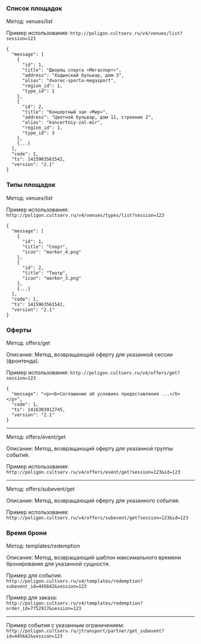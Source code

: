 ### Список площадок

Метод: venues/list

Пример использования: ``http://poligon.cultserv.ru/v4/venues/list?session=123``

````
{
  "message": [
    {
      "id": 1,
      "title": "Дворец спорта «Мегаспорт»",
      "address": "Ходынский бульвар, дом 3",
      "alias": "dvorec-sporta-megasport",
      "region_id": 1,
      "type_id": 1
    },
    {
      "id": 2,
      "title": "Концертный зал «Мир»",
      "address": "Цветной бульвар, дом 11, строение 2",
      "alias": "koncertniy-zal-mir",
      "region_id": 1,
      "type_id": 3
    },
    {...}
  ],
  "code": 1,
  "ts": 1415963561542,
  "version": "2.1"
}
````

### Типы площадок

Метод: venues/list

Пример использования: ``http://poligon.cultserv.ru/v4/venues/types/list?session=123``

````
{
  "message": [
    {
      "id": 1,
      "title": "Спорт",
      "icon": "marker_4.png"
    },
    {
      "id": 2,
      "title": "Театр",
      "icon": "marker_3.png"
    },
    {...}
  ],
  "code": 1,
  "ts": 1415963561542,
  "version": "2.1"
}
````

### Оферты

Метод: offers/get

Описание: Метод, возвращающий оферту для указанной сессии (фронтенда).

Пример использования: ``http://poligon.cultserv.ru/v4/offers/get?session=123``

````
{
  "message": "<p><b>Соглашение об условиях предоставления ...</b></p>",
  "code": 1,
  "ts": 1416303912745,
  "version": "2.1"
}
````

*****

Метод: offers/event/get

Описание: Метод, возвращающий оферту для указанной группы событий.

Пример использования: ``http://poligon.cultserv.ru/v4/offers/event/get?session=123&id=123``

*****

Метод: offers/subevent/get

Описание: Метод, возвращающий оферту для указанного события.

Пример использования: ``http://poligon.cultserv.ru/v4/offers/subevent/get?session=123&id=123``

### Время брони

Метод: templates/redemption

Описание: Метод, возвращающий шаблон максимального времени бронирования для указанной сущности.

Пример для события: ``http://poligon.cultserv.ru/v4/templates/redemption?subevent_id=445642&session=123``

Пример для заказа: ``http://poligon.cultserv.ru/v4/templates/redemption?order_id=7752917&session=123``

*****

Пример события с указанным ограничением: ``http://poligon.cultserv.ru/jtransport/partner/get_subevent?id=445642&session=123``